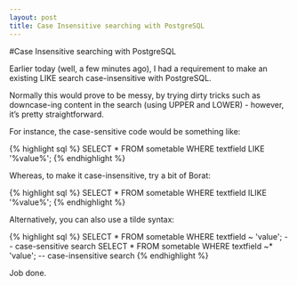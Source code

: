 ```yaml
---
layout: post
title: Case Insensitive searching with PostgreSQL
---
```

#Case Insensitive searching with PostgreSQL

Earlier today (well, a few minutes ago), I had a requirement to make an
existing LIKE search case-insensitive with PostgreSQL.

Normally this would prove to be messy, by trying dirty tricks such as
downcase-ing content in the search (using UPPER and LOWER) - however,
it’s pretty straightforward.

For instance, the case-sensitive code would be something like:

{% highlight sql %}
SELECT * FROM sometable WHERE textfield LIKE '%value%';
{% endhighlight %}

Whereas, to make it case-insensitive, try a bit of Borat:

{% highlight sql %}
SELECT * FROM sometable WHERE textfield ILIKE '%value%';
{% endhighlight %}

Alternatively, you can also use a tilde syntax:

{% highlight sql %}
SELECT * FROM sometable WHERE textfield ~ 'value'; -- case-sensitive search
SELECT * FROM sometable WHERE textfield ~* 'value'; -- case-insensitive search
{% endhighlight %}

Job done.
